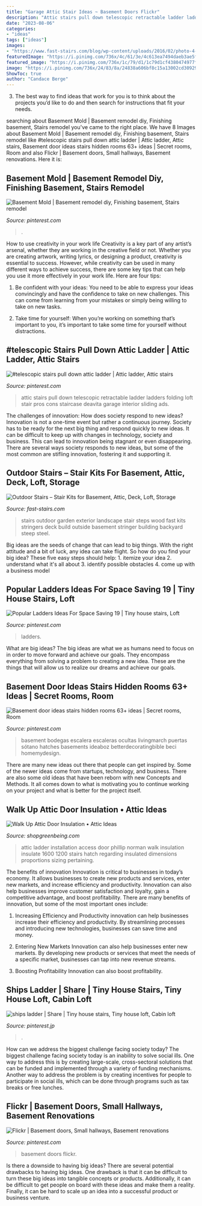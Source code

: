 ```yaml
---
title: "Garage Attic Stair Ideas ~ Basement Doors Flickr"
description: "Attic stairs pull down telescopic retractable ladder ladders folding loft stair pros cons staircase deavita garage interior sliding ads"
date: "2023-08-06"
categories:
- "ideas"
tags: ["ideas"]
images:
- "https://www.fast-stairs.com/blog/wp-content/uploads/2016/02/photo-4-1.jpg"
featuredImage: "https://i.pinimg.com/736x/4c/61/3e/4c613ea7494daeb3ae5f744bee345b1f.jpg"
featured_image: "https://i.pinimg.com/736x/1c/79/d1/1c79d1cf4380474977f99b90dc9db99f.jpg"
image: "https://i.pinimg.com/736x/24/83/8a/24838a606bf8c15a13002cd3092910f5--basement-doors-basement-ideas.jpg"
ShowToc: true
author: "Candace Berge"
---
```



3. The best way to find ideas that work for you is to think about the projects you’d like to do and then search for instructions that fit your needs.

	

		
searching about Basement Mold | Basement remodel diy, Finishing basement, Stairs remodel you've came to the right place. We have 8 Images about Basement Mold | Basement remodel diy, Finishing basement, Stairs remodel like #telescopic stairs pull down attic ladder | Attic ladder, Attic stairs, Basement door ideas stairs hidden rooms 63+ ideas | Secret rooms, Room and also Flickr | Basement doors, Small hallways, Basement renovations. Here it is:
		
    
## Basement Mold | Basement Remodel Diy, Finishing Basement, Stairs Remodel

<img loading=lazy src="https://i.pinimg.com/736x/1c/79/d1/1c79d1cf4380474977f99b90dc9db99f.jpg" onerror="this.onerror=null;this.src='https://tse4.mm.bing.net/th?id=OIP.5KOCoJSrKrnGcVhPmmxAywHaJ3&amp;pid=15.1';" alt="Basement Mold | Basement remodel diy, Finishing basement, Stairs remodel">

_Source: pinterest.com_

>. 

	

How to use creativity in your work life
Creativity is a key part of any artist’s arsenal, whether they are working in the creative field or not. Whether you are creating artwork, writing lyrics, or designing a product, creativity is essential to success. However, while creativity can be used in many different ways to achieve success, there are some key tips that can help you use it more effectively in your work life. Here are four tips:
1. Be confident with your ideas: You need to be able to express your ideas convincingly and have the confidence to take on new challenges. This can come from learning from your mistakes or simply being willing to take on new tasks.

2. Take time for yourself: When you’re working on something that’s important to you, it’s important to take some time for yourself without distractions.

    
## #telescopic Stairs Pull Down Attic Ladder | Attic Ladder, Attic Stairs

<img loading=lazy src="https://i.pinimg.com/736x/4c/61/3e/4c613ea7494daeb3ae5f744bee345b1f.jpg" onerror="this.onerror=null;this.src='https://tse1.mm.bing.net/th?id=OIP.GC5L5ZbETtEgARK_V9dsbAHaJ4&amp;pid=15.1';" alt="#telescopic stairs pull down attic ladder | Attic ladder, Attic stairs">

_Source: pinterest.com_

>attic stairs pull down telescopic retractable ladder ladders folding loft stair pros cons staircase deavita garage interior sliding ads. 

	

The challenges of innovation: How does society respond to new ideas?
Innovation is not a one-time event but rather a continuous journey. Society has to be ready for the next big thing and respond quickly to new ideas. It can be difficult to keep up with changes in technology, society and business. This can lead to innovation being stagnant or even disappearing. There are several ways society responds to new ideas, but some of the most common are stifling innovation, fostering it and supporting it.

    
## Outdoor Stairs – Stair Kits For Basement, Attic, Deck, Loft, Storage

<img loading=lazy src="https://www.fast-stairs.com/blog/wp-content/uploads/2016/02/photo-4-1.jpg" onerror="this.onerror=null;this.src='https://tse3.mm.bing.net/th?id=OIP.vMmTGK0X5njV8v5TyYPZ-AHaLJ&amp;pid=15.1';" alt="Outdoor Stairs – Stair Kits for Basement, Attic, Deck, Loft, Storage">

_Source: fast-stairs.com_

>stairs outdoor garden exterior landscape stair steps wood fast kits stringers deck build outside basement stringer building backyard steep steel. 

	

Big ideas are the seeds of change that can lead to big things. With the right attitude and a bit of luck, any idea can take flight. So how do you find your big idea? These five easy steps should help: 1. itemize your idea 2. understand what it's all about 3. identify possible obstacles 4. come up with a business model 
    
## Popular Ladders Ideas For Space Saving 19 | Tiny House Stairs, Loft

<img loading=lazy src="https://i.pinimg.com/736x/42/78/2c/42782c6c8e6f38b1690d76cec7008672.jpg" onerror="this.onerror=null;this.src='https://tse1.mm.bing.net/th?id=OIP.6UORgzCeXPrQ3grPNViqxgHaO0&amp;pid=15.1';" alt="Popular Ladders Ideas For Space Saving 19 | Tiny house stairs, Loft">

_Source: pinterest.com_

>ladders. 

	

What are big ideas?
The big ideas are what we as humans need to focus on in order to move forward and achieve our goals. They encompass everything from solving a problem to creating a new idea. These are the things that will allow us to realize our dreams and achieve our goals.

    
## Basement Door Ideas Stairs Hidden Rooms 63+ Ideas | Secret Rooms, Room

<img loading=lazy src="https://i.pinimg.com/736x/e4/85/e7/e485e7812f9b8bc458dbc3b6f16288c3.jpg" onerror="this.onerror=null;this.src='https://tse2.mm.bing.net/th?id=OIP.QSa9g9CTsWY9ALzsZeTEgwAAAA&amp;pid=15.1';" alt="Basement door ideas stairs hidden rooms 63+ ideas | Secret rooms, Room">

_Source: pinterest.com_

>basement bodegas escalera escaleras ocultas livingmarch puertas sótano hatches basements ideaboz betterdecoratingbible beci homemydesign. 

	

There are many new ideas out there that people can get inspired by. Some of the newer ideas come from startups, technology, and business. There are also some old ideas that have been reborn with new Concepts and Methods. It all comes down to what is motivating you to continue working on your project and what is better for the project itself.

    
## Walk Up Attic Door Insulation • Attic Ideas

<img loading=lazy src="http://shopgreenbeing.com/wp-content/uploads/2018/02/attic-ladder-installation-phillip-norman-attic-access-regarding-size-1200-x-1600.jpg" onerror="this.onerror=null;this.src='https://tse1.mm.bing.net/th?id=OIP.qOdy7ox5MbH-_S196MeLgwHaJ4&amp;pid=15.1';" alt="Walk Up Attic Door Insulation • Attic Ideas">

_Source: shopgreenbeing.com_

>attic ladder installation access door phillip norman walk insulation insulate 1600 1200 stairs hatch regarding insulated dimensions proportions sizing pertaining. 

	

The benefits of innovation
Innovation is critical to businesses in today’s economy. It allows businesses to create new products and services, enter new markets, and increase efficiency and productivity. Innovation can also help businesses improve customer satisfaction and loyalty, gain a competitive advantage, and boost profitability.
There are many benefits of innovation, but some of the most important ones include:

1. Increasing Efficiency and Productivity
innovation can help businesses increase their efficiency and productivity. By streamlining processes and introducing new technologies, businesses can save time and money.

2. Entering New Markets
Innovation can also help businesses enter new markets. By developing new products or services that meet the needs of a specific market, businesses can tap into new revenue streams.

3. Boosting Profitability
Innovation can also boost profitability.

    
## Ships Ladder | Share | Tiny House Stairs, Tiny House Loft, Cabin Loft

<img loading=lazy src="https://i.pinimg.com/736x/30/77/90/3077904374e8de7df1c84d4c4a6b81d3--attic-ideas-kids-loft-ideas.jpg" onerror="this.onerror=null;this.src='https://tse4.mm.bing.net/th?id=OIP.ZLYlhDAXfnyDg4zIm4lNLAHaJ1&amp;pid=15.1';" alt="ships ladder | Share | Tiny house stairs, Tiny house loft, Cabin loft">

_Source: pinterest.jp_

>. 

	

How can we address the biggest challenge facing society today?
The biggest challenge facing society today is an inability to solve social ills. One way to address this is by creating large-scale, cross-sectoral solutions that can be funded and implemented through a variety of funding mechanisms. Another way to address the problem is by creating incentives for people to participate in social ills, which can be done through programs such as tax breaks or free lunches.

    
## Flickr | Basement Doors, Small Hallways, Basement Renovations

<img loading=lazy src="https://i.pinimg.com/736x/24/83/8a/24838a606bf8c15a13002cd3092910f5--basement-doors-basement-ideas.jpg" onerror="this.onerror=null;this.src='https://tse4.mm.bing.net/th?id=OIP.qGd50hsYPG_mGjo2a85HpQHaKA&amp;pid=15.1';" alt="Flickr | Basement doors, Small hallways, Basement renovations">

_Source: pinterest.com_

>basement doors flickr. 

	

Is there a downside to having big ideas?
There are several potential drawbacks to having big ideas. One drawback is that it can be difficult to turn these big ideas into tangible concepts or products. Additionally, it can be difficult to get people on board with these ideas and make them a reality. Finally, it can be hard to scale up an idea into a successful product or business venture.

